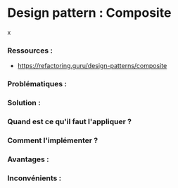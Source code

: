# Design pattern : Composite

x

### Ressources :

- https://refactoring.guru/design-patterns/composite

### Problématiques :



### Solution :



### Quand est ce qu'il faut l'appliquer ?



### Comment l'implémenter ?



### Avantages :



### Inconvénients :

